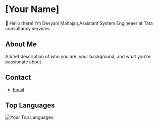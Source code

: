 # [Your Name]

👋 Hello there! I'm Devyani Mahajan,Assistant System Engineeer at Tata consultancy services.

## About Me

A brief description of who you are, your background, and what you're passionate about.


## Contact

- [Email](devyanim63@gmail.com)

## Top Languages

![Your Top Languages](https://github-readme-stats.vercel.app/api/top-langs/?username=Devyani-Mahajan)




